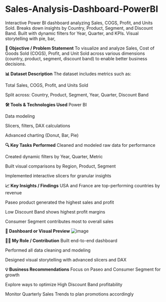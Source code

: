 # Sales-Analysis-Dashboard-PowerBI
Interactive Power BI dashboard analyzing Sales, COGS, Profit, and Units Sold. Breaks down insights by Country, Product, Segment, and Discount Band. Built with dynamic filters for Year, Quarter, and KPIs. Visual storytelling with pie, bar, 

**🎯 Objective / Problem Statement**
To visualize and analyze Sales, Cost of Goods Sold (COGS), Profit, and Unit Sold across various dimensions (country, product, segment, discount band) to enable better business decisions.

**📊 Dataset Description**
The dataset includes metrics such as:

Total Sales, COGS, Profit, and Units Sold

Split across: Country, Product, Segment, Year, Quarter, Discount Band

**🛠️ Tools & Technologies Used**
Power BI

Data modeling

Slicers, filters, DAX calculations

Advanced charting (Donut, Bar, Pie)

**🔍 Key Tasks Performed**
Cleaned and modeled raw data for performance

Created dynamic filters by Year, Quarter, Metric

Built visual comparisons by Region, Product, Segment

Implemented interactive slicers for granular insights

**📈 Key Insights / Findings**
USA and France are top-performing countries by revenue

Paseo product generated the highest sales and profit

Low Discount Band shows highest profit margins

Consumer Segment contributes most to overall sales

**📸 Dashboard or Visual Preview**
![image](https://github.com/user-attachments/assets/cf143f19-9efb-4c12-abd3-03a08fe47978)


**👨‍💻 My Role / Contribution**
Built end-to-end dashboard

Performed all data cleaning and modeling

Designed visual storytelling with advanced slicers and DAX

**💡 Business Recommendations**
Focus on Paseo and Consumer Segment for growth

Explore ways to optimize High Discount Band profitability

Monitor Quarterly Sales Trends to plan promotions accordingly
